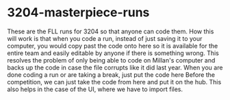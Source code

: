 # 3204-masterpiece-runs
These are the FLL runs for 3204 so that anyone can code them.
How this will work is that when you code a run, instead of just saving it to your computer, you would copy past the code onto here so it is available for the entire team and  easily editable by anyone if there is something wrong. 
This resolves the problem of only being able to code on Millan's computer and backs up the code in case the file corrupts like it did last year.
When you are done coding a run or are taking a break, just put the code here
Before the competition, we can just take the code from here and put it on the hub.
This also helps in the case of the UI, where we have to import files.
